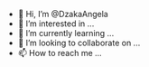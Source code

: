 - 👋 Hi, I’m @DzakaAngela
- 👀 I’m interested in ...
- 🌱 I’m currently learning ...
- 💞️ I’m looking to collaborate on ...
- 📫 How to reach me ...

<!---
DzakaAngela/DzakaAngela is a ✨ special ✨ repository because its `README.md` (this file) appears on your GitHub profile.
You can click the Preview link to take a look at your changes.
--->
